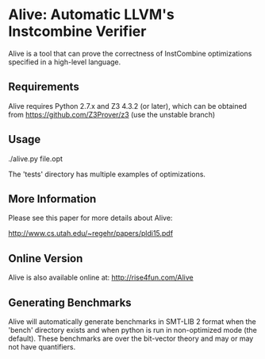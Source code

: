 Alive: Automatic LLVM's Instcombine Verifier
============================================

Alive is a tool that can prove the correctness of InstCombine optimizations
specified in a high-level language.


Requirements
------------
Alive requires Python 2.7.x and Z3 4.3.2 (or later), which can be obtained
from https://github.com/Z3Prover/z3  (use the unstable branch)


Usage
-----
  ./alive.py file.opt

The 'tests' directory has multiple examples of optimizations.


More Information
----------------
Please see this paper for more details about Alive:

  http://www.cs.utah.edu/~regehr/papers/pldi15.pdf


Online Version
--------------
Alive is also available online at: http://rise4fun.com/Alive


Generating Benchmarks
---------------------
Alive will automatically generate benchmarks in SMT-LIB 2 format when the
'bench' directory exists and when python is run in non-optimized mode (the
default).
These benchmarks are over the bit-vector theory and may or may not have
quantifiers.
